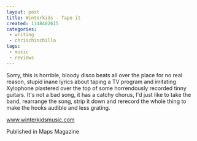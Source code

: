 ```yaml
---
layout: post
title: Winterkids - Tape it
created: 1148402615
categories:
 - writing
 - chrischinchilla
tags: 
 - music 
 - reviews
---
```


Sorry, this is horrible, bloody disco beats all over the place for no real reason, stupid inane lyrics about taping a TV program and irritating Xylophone plastered over the top of some horrendously recorded tinny guitars. It's not a bad song, it has a catchy chorus, I'd just like to take the band, rearrange the song, strip it down and rerecord the whole thing to make the hooks audible and less grating.

<a href="https://www.winterkidsmusic.com" target="_blank">www.winterkidsmusic.com</a>

Published in Maps Magazine

